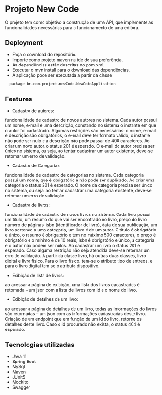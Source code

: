 # Projeto New Code

O projeto tem como objetivo a construção de uma API, que implemente as
funcionalidades necessárias para o funcionamento de uma editora.


## Deployment

- Faça o download do repositório.
- Importe como projeto maven na ide de sua preferência.
- As dependências estão descritas no pom.xml.
- Executar o mvn install para o download das dependências.
- A aplicação pode ser executada a partir da classe

```bash
  package br.com.project.newCode.NewCodeApplication
```

  
## Features

- Cadastro de autores: 

funcionalidade de cadastro de novos autores no sistema. Cada autor
possui um nome, e-mail e uma descrição, constando no sistema o instante em que o autor foi
cadastrado. Algumas restrições são necessárias: o nome, e-mail e descrição são obrigatórios,
o e-mail deve ter formato válido, o instante não pode ser nulo e a descrição não pode passar
de 400 caracteres. Ao criar um novo autor, o status 201 é esperado. O e-mail do autor
precisa ser único no sistema, ou seja, ao tentar cadastrar um autor existente, deve-se retornar
um erro de validação.

- Cadastro de Categorias:

funcionalidade de cadastro de categorias no sistema. Cada categoria
possui um nome, que é obrigatório e não pode ser duplicado. Ao criar uma categoria o status
201 é esperado. O nome da categoria precisa ser único no sistema, ou seja, ao tentar
cadastrar uma categoria existente, deve-se retornar um erro de validação.

- Cadastro de livros:

funcionalidade de cadastro de novos livros no sistema. Cada livro possui
um título, um resumo do que vai ser encontrado no livro, preço do livro, número de páginas,
isbn (identificador do livro), data de sua publicação, um livro pertence a uma categoria, um
livro é de um autor. O título é obrigatório e único, o resumo é obrigatório e tem no máximo
500 caracteres, o preço é obrigatório e o mínimo é de 10 reais, isbn é obrigatório e único, a
categoria e o autor não podem ser nulos. Ao cadastrar um livro o status 201 é esperado. Caso
alguma restrição não seja atendida deve-se retornar um erro de validação. A partir da classe
livro, há outras duas classes, livro digital e livro físico. Para o livro físico, tem-se o atributo
tipo de entrega, e para o livro digital tem se o atributo dispositivo.

- Exibição de lista de livros:

ao acessar a página de exibição, uma lista dos livros cadastrados
é retornada – um json com a lista de livros com id e o nome do livro.

- Exibição de detalhes de um livro:

ao acessar a página de detalhes de um livro, todas as
informações do livros são retornadas – um json com as informações cadastradas deste livro.
Criação de um endpoint que em função de um id do livro, retorne os detalhes deste livro.
Caso o id procurado não exista, o status 404 é esperado.
  
## Tecnologias utilizadas


  - Java 11
  - Spring Boot
  - MySql
  - Maven
  - JUnit5
  - Mockito
  - Swagger

